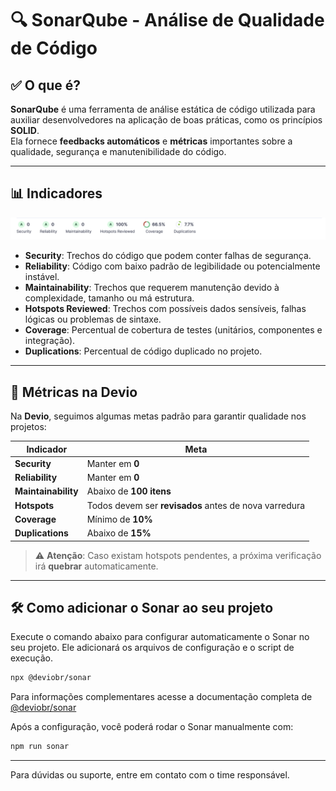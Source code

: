 # 🔍 SonarQube - Análise de Qualidade de Código

## ✅ O que é?

**SonarQube** é uma ferramenta de análise estática de código utilizada para auxiliar desenvolvedores na aplicação de boas práticas, como os princípios **SOLID**.  
Ela fornece **feedbacks automáticos** e **métricas** importantes sobre a qualidade, segurança e manutenibilidade do código.

---

## 📊 Indicadores

![Métricas do Sonar](images/sonar_metrics.png)

- **Security**: Trechos do código que podem conter falhas de segurança.
- **Reliability**: Código com baixo padrão de legibilidade ou potencialmente instável.
- **Maintainability**: Trechos que requerem manutenção devido à complexidade, tamanho ou má estrutura.
- **Hotspots Reviewed**: Trechos com possíveis dados sensíveis, falhas lógicas ou problemas de sintaxe.
- **Coverage**: Percentual de cobertura de testes (unitários, componentes e integração).
- **Duplications**: Percentual de código duplicado no projeto.

---

## 🎯 Métricas na Devio

Na **Devio**, seguimos algumas metas padrão para garantir qualidade nos projetos:

| Indicador           | Meta                                                  |
| ------------------- | ----------------------------------------------------- |
| **Security**        | Manter em **0**                                       |
| **Reliability**     | Manter em **0**                                       |
| **Maintainability** | Abaixo de **100 itens**                               |
| **Hotspots**        | Todos devem ser **revisados** antes de nova varredura |
| **Coverage**        | Mínimo de **10%**                                     |
| **Duplications**    | Abaixo de **15%**                                     |

> ⚠️ **Atenção**: Caso existam hotspots pendentes, a próxima verificação irá **quebrar** automaticamente.

---

## 🛠️ Como adicionar o Sonar ao seu projeto

Execute o comando abaixo para configurar automaticamente o Sonar no seu projeto. Ele adicionará os arquivos de configuração e o script de execução.

```bash
npx @deviobr/sonar
```

Para informações complementares acesse a documentação completa de [@deviobr/sonar](https://github.com/deviobr/-PACKAGE-CMS/pkgs/npm/cms)

Após a configuração, você poderá rodar o Sonar manualmente com:

```bash
npm run sonar
```

---

Para dúvidas ou suporte, entre em contato com o time responsável.
